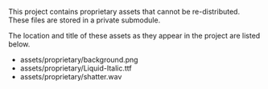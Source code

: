This project contains proprietary assets that cannot be re-distributed. These files are stored in a private submodule.  
  
The location and title of these assets as they appear in the project are listed below.  
  
* assets/proprietary/background.png
* assets/proprietary/Liquid-Italic.ttf
* assets/proprietary/shatter.wav
